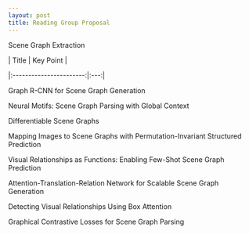 ```yaml
---
layout: post
title: Reading Group Proposal
---
```


Scene Graph Extraction

| Title  | Key Point |

|:-----------------------:|:---:|



Graph R-CNN for Scene Graph Generation

Neural Motifs: Scene Graph Parsing with Global Context

Differentiable Scene Graphs

Mapping Images to Scene Graphs with Permutation-Invariant Structured Prediction

Visual Relationships as Functions: Enabling Few-Shot Scene Graph Prediction

Attention-Translation-Relation Network for Scalable Scene Graph Generation

Detecting Visual Relationships Using Box Attention

Graphical Contrastive Losses for Scene Graph Parsing


